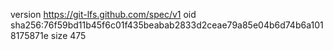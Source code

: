 version https://git-lfs.github.com/spec/v1
oid sha256:76f59bd11b45f6c01f435beabab2833d2ceae79a85e04b6d74b6a1018175871e
size 475
